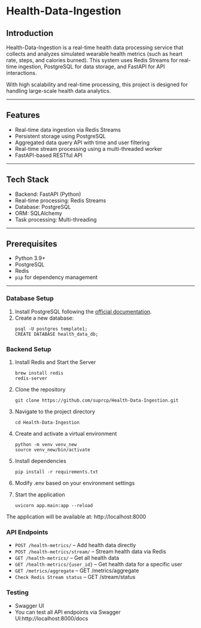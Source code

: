 # Health-Data-Ingestion

## Introduction
Health-Data-Ingestion is a real-time health data processing service that collects and analyzes simulated wearable health metrics (such as heart rate, steps, and calories burned). This system uses Redis Streams for real-time ingestion, PostgreSQL for data storage, and FastAPI for API interactions.

With high scalability and real-time processing, this project is designed for handling large-scale health data analytics.

---

## Features
- Real-time data ingestion via Redis Streams
- Persistent storage using PostgreSQL
- Aggregated data query API with time and user filtering
- Real-time stream processing using a multi-threaded worker
- FastAPI-based RESTful API

---

## Tech Stack
- Backend: FastAPI (Python)
- Real-time processing: Redis Streams
- Database: PostgreSQL
- ORM: SQLAlchemy
- Task processing: Multi-threading

---

## Prerequisites
- Python 3.9+
- PostgreSQL
- Redis
- `pip` for dependency management

---

### Database Setup
1. Install PostgreSQL following the [official documentation](https://www.postgresql.org/download/).
2. Create a new database:
   ```
   psql -U postgres template1;
   CREATE DATABASE health_data_db;
   ```
   
### Backend Setup 
1. Install Redis and Start the Server
    ```
    brew install redis
    redis-server
    ```
    
2. Clone the repository
   ```
   git clone https://github.com/suprcp/Health-Data-Ingestion.git
   ```

3. Navigate to the project directory
   ```
   cd Health-Data-Ingestion
   ```

4. Create and activate a virtual environment
   ```
   python -m venv venv_new
   source venv_new/bin/activate 
   ```
5. Install dependencies
   ```
   pip install -r requirements.txt
   ```

6. Modify .env based on your environment settings

7. Start the application
   ```
   uvicorn app.main:app --reload
   ```

The application will be available at: http://localhost:8000

### API Endpoints

- `POST /health-metrics/` – Add health data directly
- `POST /health-metrics/stream/` – Stream health data via Redis
- `GET /health-metrics/` – Get all health data
- `GET /health-metrics/{user_id}` – Get health data for a specific user
- `GET /metrics/aggregate` – GET /metrics/aggregate
- `Check Redis Stream status` – GET /stream/status

### Testing
- Swagger UI
- You can test all API endpoints via Swagger UI:http://localhost:8000/docs













